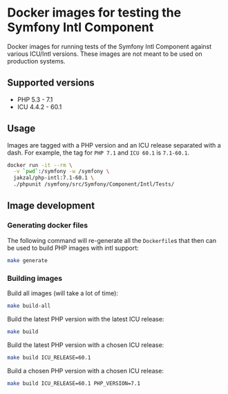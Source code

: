 # Docker images for testing the Symfony Intl Component

Docker images for running tests of the Symfony Intl Component against various
ICU/Intl versions. These images are not meant to be used on production systems.

## Supported versions

* PHP 5.3 - 7.1
* ICU 4.4.2 - 60.1

## Usage

Images are tagged with a PHP version and an ICU release separated with a dash.
For example, the tag for `PHP 7.1` and `ICU 60.1` is `7.1-60.1`.

```bash
docker run -it --rm \
  -v `pwd`:/symfony -w /symfony \
  jakzal/php-intl:7.1-60.1 \
  ./phpunit /symfony/src/Symfony/Component/Intl/Tests/
```

## Image development

### Generating docker files

The following command will re-generate all the `Dockerfile`s that then can
be used to build PHP images with intl support:

```bash
make generate
```

### Building images

Build all images (will take a lot of time):

```bash
make build-all
```

Build the latest PHP version with the latest ICU release:

```bash
make build
```

Build the latest PHP version with a chosen ICU release:

```bash
make build ICU_RELEASE=60.1
```

Build a chosen PHP version with a chosen ICU release:

```bash
make build ICU_RELEASE=60.1 PHP_VERSION=7.1
```
